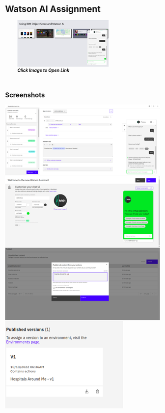 # Watson AI Assignment

<figure>
<a href="https://s3.jp-tok.cloud-object-storage.appdomain.cloud/krishnan-ramalingam/index.html"><img src="./asserts/watson1.png" alt="Hosted" style="width:70%"></a>
<br>
<figcaption><i><b>Click Image to Open Link</b></i></figcaption>
</figure>

<br>

## <b>Screenshots</b>

<img src="./asserts/watson4.png" />
<img src="./asserts/watson5.png"/>
<img src="./asserts/watson3.png"/>
<img style="width:40vw" src="./asserts/watson2.png" />
